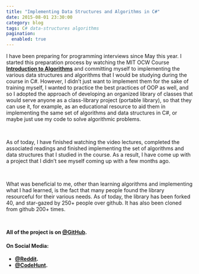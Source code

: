 ```yaml
---
title: "Implementing Data Structures and Algorithms in C#"
date: 2015-08-01 23:30:00
category: blog
tags: C# data-structures algorithms
pagination:
  enabled: true
---
```


I have been preparing for programming interviews since May this year. I started this preparation process by watching the MIT OCW Course **[Introduction to Algorithms](https://www.youtube.com/playlist?list=PLUl4u3cNGP61Oq3tWYp6V_F-5jb5L2iHb)** and committing myself to implementing the various data structures and algorithms that I would be studying during the course in C#. However, I didn’t just want to implement them for the sake of training myself, I wanted to practice the best practices of OOP as well, and so I adopted the approach of developing an organized library of classes that would serve anyone as a class-library project (portable library), so that they can use it, for example, as an educational resource to aid them in implementing the same set of algorithms and data structures in C#, or maybe just use my code to solve algorithmic problems.

<br />

As of today, I have finished watching the video lectures, completed the associated readings and finished implementing the set of algorithms and data structures that I studied in the course. As a result, I have come up with a project that I didn’t see myself coming up with a few months ago.

<br />

What was beneficial to me, other than learning algorithms and implementing what I had learned, is the fact that many people found the library resourceful for their various needs. As of today, the library has been forked 40, and star-gazed by 250+ people over github. It has also been cloned from github 200+ times.

<br />

<strong>All of the project is on **[@GitHub](https://github.com/aalhour/C-Sharp-Algorithms)**.</strong>


#### On Social Media:

  * **[@Reddit](https://www.reddit.com/r/programming/comments/3etf9f/c_algorithms_and_data_structures/).**
  * **[@CodeHunt](http://www.codehunt.io/sub/c-algorithms/).**
